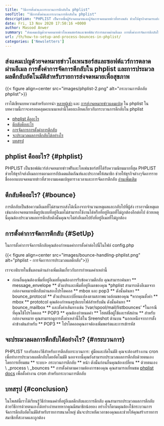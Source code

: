 ```yaml
---
title: "วิธีการตั้งค่าและกระบวนการตีกลับใน phplist" 
seoTitle: "วิธีการตั้งค่าและกระบวนการตีกลับใน phplist" 
description: "PHPLIST เป็นรายชื่อผู้รับจดหมายและผู้จัดการจดหมายข่าวที่ทรงพลัง ช่วยให้ธุรกิจสามารถส่งแคมเปญจดหมายข่าวและดำเนินการตีกลับได้อย่างง่ายดาย" 
date: Fri, 13 Nov 2020 17:50:16 +0000
author: Masood Anwer
summary: "ส่งแคมเปญด้วยจดหมายข่าวโอเพนซอร์สและซอฟต์แวร์การตลาดผ่านอีเมล การตั้งค่าการจัดการตีกลับใน phplist และการประมวลผลตีกลับอัตโนมัติสำหรับรายการส่งจดหมายเพื่อสุขภาพ" 
url: /th/how-to-setup-and-process-bounces-in-phplist/
categories: ['Newsletters']
---
```


## ส่งแคมเปญด้วยจดหมายข่าวโอเพนซอร์สและซอฟต์แวร์การตลาดผ่านอีเมล การตั้งค่าการจัดการตีกลับใน phplist และการประมวลผลตีกลับอัตโนมัติสำหรับรายการส่งจดหมายเพื่อสุขภาพ

{{< figure align=center src="images/phplist-2.png" alt="กระบวนการตีกลับ phplist">}}

เราได้เขียนบทความสำหรับการนำ [หลายผู้เช่า][1] และ [การส่งจดหมายข่าวแคมเปญ][2] ใน phplist ในบทความนี้เราจะครอบคลุมคะแนนเหล่านี้โดยละเอียดเกี่ยวกับกระบวนการตีกลับใน phplist
  * [phplist คืออะไร][3]
  * [ตีกลับคืออะไร][4]
  * [การจัดการการตั้งค่าการตีกลับ][5]
  * [จะประมวลผลการตีกลับได้อย่างไร][6]
  * [บทสรุป][7]

## phplist คืออะไร? {#phplist}
PHPLIST เป็นซอฟต์แวร์ส่งจดหมายข่าวฟรีและโอเพ่นซอร์สที่ได้รับความนิยมมากที่สุด PHPLIST ช่วยให้ธุรกิจส่งอีเมลการตลาดการอัปเดตผลิตภัณฑ์และประกาศให้สมาชิก ช่วยให้ธุรกิจต่างๆจัดการรายชื่อออกแบบจดหมายข่าวที่สวยงามแคมเปญตารางเวลาและการจัดการตีกลับ [อ่านเพิ่มเติม][8]

## ตีกลับคืออะไร? {#bounce}
การตีกลับเป็นข้อความอีเมลที่ไม่สามารถส่งได้เนื่องจากจำนวนเหตุผลและกลับไปที่ผู้ส่ง เราอาจมีเหตุผลเช่นกล่องจดหมายเต็มรูปแบบที่อยู่อีเมลไม่สามารถใช้งานได้หรือที่อยู่อีเมลที่ไม่ถูกต้องอีกต่อไป ด้วยเหตุนี้คุณต้องประมวลผลการตีกลับดังนั้นคุณจะไม่ส่งอีเมลไปยังที่อยู่อีเมลที่ไม่ถูกต้อง

## การตั้งค่าการจัดการตีกลับ {#SetUp}
ในการตั้งค่าการจัดการตีกลับคุณต้องกำหนดค่าการตั้งค่าต่อไปนี้ในไฟล์ config.php

{{< figure align=center src="images/bounce-handling-phplist.png" alt="phplist - การจัดการการประมวลผลตีกลับ">}}

เราจะอธิบายในขั้นตอนด้านล่างเพิ่มเติมเกี่ยวกับการกำหนดค่าเหล่านี้
  * ก่อนอื่นคุณต้องเพิ่มที่อยู่อีเมลที่คุณต้องการรับข้อความตีกลับ คุณสามารถค้นหา ** message_envelope ** ตัวแปรและเพิ่มที่อยู่อีเมลของคุณ
  *phplist สามารถดึงอีเมลจากกล่องจดหมายตีกลับผ่านสองโปรโตคอล ** mbox และ pop3 ** ดังนั้นค้นหา ** bounce_protocol ** ตัวแปรและเปลี่ยนแปลงตามสภาพแวดล้อมของคุณ
  *หากคุณตั้งค่า ** mbox ** prototcol คุณต้องกำหนดรูปแบบไฟล์สำหรับมัน ดังนั้นค้นหา ** bounce_mailbox ** และตั้งค่าเส้นทางเช่น ‘/var/spool/mail/listbounces’
  *ในกรณีที่คุณใช้โปรโตคอล ** POP3 ** คุณต้องกำหนดค่า ** โฮสต์ชื่อผู้ใช้และรหัสผ่าน ** สำหรับกล่องจดหมาย คุณสามารถดูการตั้งค่าเหล่านี้ได้ใน Sreenshot ด้านบน
  *นอกเหนือจากการตั้งค่าข้างต้นสำหรับ ** POP3 ** โปรโตคอลคุณอาจต้องเพิ่มพอร์ตและการเข้ารหัส

## จะประมวลผลการตีกลับได้อย่างไร? {#กระบวนการ}
PHPLIST รองรับสองวิธีสำหรับการตีกลับกระบวนการ: คู่มือและอัตโนมัติ คุณจะต้องสร้างงาน cron เพื่อทำการประมวลผลตีกลับโดยอัตโนมัติ นอกจากนี้คุณยังสามารถประมวลผลการตีกลับด้วยตนเองโดยการเยี่ยมชม ** ระบบ> กระบวนการตีกลับ ** หน้า ดังนั้นก่อนอื่นคุณต้องเปลี่ยน ** ด้วยตนเอง \ _process \ _bounces ** การตั้งค่าตามความต้องการของคุณ คุณสามารถเยี่ยมชม [phplist docs][9] เพื่อตั้งค่างาน cron สำหรับกระบวนการตีกลับ

## บทสรุป {#conclusion}
ในโพสต์นี้เราได้เรียนรู้วิธีกำหนดค่าที่อยู่อีเมลตีกลับและการตีกลับ คุณสามารถประมวลผลการตีกลับด้วยวิธีการด้วยตนเองได้อย่างง่ายดายหากคุณมีสมาชิกน้อยลง อย่างไรก็ตามคุณต้องใช้กระบวนการจัดการตีกลับอัตโนมัติสำหรับรายการขนาดใหญ่ มันจะประหยัดเวลาของคุณและช่วยให้คุณสร้างรายการสมาชิกที่สะอาดและถูกต้อง

  
[1]: https://blog.containerize.com/newsletter/how-to-implement-multi-tenancy-in-phplist/
[2]: https://blog.containerize.com/newsletter/how-to-create-and-send-newsletter-using-phplist/
[3]: #phplist
[4]: #bounce
[5]: #setup
[6]: #process
[7]: #conclusion
[8]: https://products.containerize.com/newsletter/phplist
[9]: https://www.phplist.org/manual/books/phplist-manual/page/setting-up-your-cron
